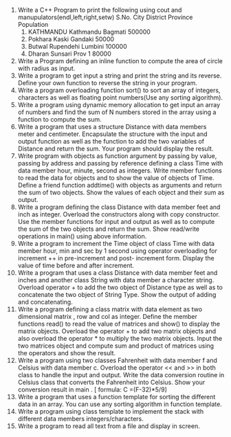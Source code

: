 1. Write a C++ Program to print the following using cout and manupulators(endl,left,right,setw)
   S.No. City District Province Population 
	 1. KATHMANDU Kathmandu Bagmati 500000
	 2. Pokhara Kaski Gandaki 50000
	 3. Butwal Rupendehi Lumbini 100000
	 4. Dharan Sunsari Prov 1 80000
2. Write a Program defining an inline function to compute the area of circle with radius as input.
3. Write a program to get input a string and print the string and its reverse. Define your own
   function to reverse the string in your program.
4. Write a program overloading function sort() to sort an array of integers, characters as well as
   floating point numbers(Use any sorting algorithm).
5. Write a program using dynamic memory allocation to get input an array of numbers and find
   the sum of N numbers stored in the array using a function to compute the sum.
6. Write a program that uses a structure Distance with data members meter and centimeter.
   Encapsulate the structure with the input and output function as well as the function to add the
   two variables of Distance and return the sum. Your program should display the result.
7. Write program with objects as function argument by passing by value, passing by address and
   passing by reference defining a class Time with data member hour, minute, second as integers.
   Write member functions to read the data for objects and to show the value of objects of Time.
   Define a friend function addtime() with objects as arguments and return the sum of two
   objects. Show the values of each object and their sum as output.
8. Write a program defining the class Distance with data member feet and inch as integer.
   Overload the constructors along with copy constructor. Use the member functions for input and
   output as well as to compute the sum of the two objects and return the sum. Show read/write
   operations in main() using above information.
9. Write a program to increment the Time object of class Time with data member hour, min and
   sec by 1 second using operator overloading for increment ++ in pre-increment and post-
   increment form. Display the value of time before and after increment.
10. Write a program that uses a class Distance with data member feet and inches and another class
    String with data member a character string. Overload operator + to add the two object of
    Distance type as well as to concatenate the two object of String Type. Show the output of
    adding and concatenating.
11. Write a program defining a class matrix with data element as two dimensional matrix , row and
    col as integer. Define the member functions read() to read the value of matrices and show() to
    display the matrix objects. Overload the operator + to add two matrix objects and also overload
    the operator \* to multiply the two matrix objects. Input the two matrices object and compute
    sum and product of matrices using the operators and show the result.
12. Write a program using two classes Fahrenheit with data member f and Celsius with data
    member c. Overload the operator << and >> in both class to handle the input and output. Write
    the data conversion routine in Celsius class that converts the Fahrenheit into Celsius. Show your
    conversion result in main . [ formula: C =(F-32)*5/9]
13. Write a program that uses a function template for sorting the different data in an array. You can
    use any sorting algorithm in function template.
14. Write a program using class template to implement the stack with different data members
    integers/characters.
15. Write a program to read all text from a file and display in screen.
